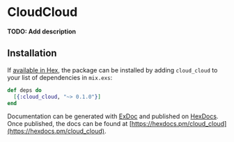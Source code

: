 # CloudCloud

**TODO: Add description**

## Installation

If [available in Hex](https://hex.pm/docs/publish), the package can be installed
by adding `cloud_cloud` to your list of dependencies in `mix.exs`:

```elixir
def deps do
  [{:cloud_cloud, "~> 0.1.0"}]
end
```

Documentation can be generated with [ExDoc](https://github.com/elixir-lang/ex_doc)
and published on [HexDocs](https://hexdocs.pm). Once published, the docs can
be found at [https://hexdocs.pm/cloud_cloud](https://hexdocs.pm/cloud_cloud).

